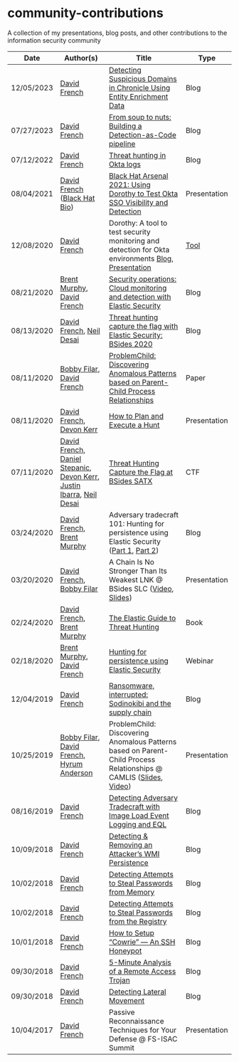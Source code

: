 # community-contributions
A collection of my presentations, blog posts, and other contributions to the information security community

| Date  | Author(s) | Title | Type
| ------------- | ------------- | ------------- | ------------- |
| 12/05/2023 | [David French](https://twitter.com/threatpunter) | [Detecting Suspicious Domains in Chronicle Using Entity Enrichment Data](https://www.googlecloudcommunity.com/gc/Community-Blog/Detecting-Suspicious-Domains-in-Chronicle-Using-Entity/ba-p/673258) | Blog |
| 07/27/2023 | [David French](https://twitter.com/threatpunter) | [From soup to nuts: Building a Detection-as-Code pipeline](https://medium.com/threatpunter/from-soup-to-nuts-building-a-detection-as-code-pipeline-28945015fc38) | Blog |
| 07/12/2022 | [David French](https://twitter.com/threatpunter) | [Threat hunting in Okta logs](https://medium.com/threatpunter/okta-threat-hunting-tips-62dc0013d526) | Blog |
| 08/04/2021 | [David French](https://twitter.com/threatpunter) ([Black Hat Bio](https://www.blackhat.com/us-21/arsenal/schedule/presenters.html#david-french-42029)) | [Black Hat Arsenal 2021: Using Dorothy to Test Okta SSO Visibility and Detection](https://www.blackhat.com/us-21/arsenal/schedule/#using-dorothy-to-test-okta-sso-visibility-and-detection-22952) | Presentation |
| 12/08/2020 | [David French](https://twitter.com/threatpunter) | Dorothy: A tool to test security monitoring and detection for Okta environments [Blog](https://www.elastic.co/blog/testing-okta-visibility-and-detection-dorothy), [Presentation](https://youtu.be/IG76PVvQSHE) | [Tool](https://github.com/elastic/dorothy) |
| 08/21/2020 | [Brent Murphy](https://twitter.com/brent_murphy), [David French](https://twitter.com/threatpunter) | [Security operations: Cloud monitoring and detection with Elastic Security](https://www.elastic.co/blog/cloud-monitoring-and-detection-with-elastic-security) | Blog |
| 08/13/2020 | [David French](https://twitter.com/threatpunter), [Neil Desai](https://twitter.com/0x617075) | [Threat hunting capture the flag with Elastic Security: BSides 2020](https://www.elastic.co/blog/threat-hunting-capture-the-flag-elastic-security-bsides-2020) | Blog |
| 08/11/2020 | [Bobby Filar](https://twitter.com/filar), [David French](https://twitter.com/threatpunter) | [ProblemChild: Discovering Anomalous Patterns based on Parent-Child Process Relationships](https://arxiv.org/abs/2008.04676) | Paper |
| 08/11/2020 | [David French](https://twitter.com/threatpunter), [Devon Kerr](https://twitter.com/_devonkerr_) |  [How to Plan and Execute a Hunt](https://youtu.be/2Hh5spqA6bw) | Presentation |
| 07/11/2020 | [David French](https://twitter.com/threatpunter), [Daniel Stepanic](https://twitter.com/DanielStepanic), [Devon Kerr](https://twitter.com/_devonkerr_), [Justin Ibarra](https://twitter.com/br0k3ns0und),  [Neil Desai](https://twitter.com/0x617075) | [Threat Hunting Capture the Flag at BSides SATX](https://community.elastic.co/events/details/elastic-amer-virtual-presents-bsides-satx-2020-threat-hunting-ctf-with-elastic/) | CTF |
| 03/24/2020 | [David French](https://twitter.com/threatpunter), [Brent Murphy](https://twitter.com/brent_murphy) | Adversary tradecraft 101: Hunting for persistence using Elastic Security ([Part 1](https://www.elastic.co/blog/hunting-for-persistence-using-elastic-security-part-1), [Part 2](https://www.elastic.co/blog/hunting-for-persistence-using-elastic-security-part-2)) | Blog |
| 03/20/2020 | [David French](https://twitter.com/threatpunter), [Bobby Filar](https://twitter.com/filar) | A Chain Is No Stronger Than Its Weakest LNK @ BSides SLC ([Video](https://www.youtube.com/watch?v=nJ0UsyiUEqQ&feature=youtu.be&t=4), [Slides](https://docs.google.com/presentation/d/13SsBd0wI0PpyH5C8WlnE_DsJjy1KxAjZ5Dmke9FHfRE)) | Presentation |
| 02/24/2020 | [David French](https://twitter.com/threatpunter), [Brent Murphy](https://twitter.com/brent_murphy) | [The Elastic Guide to Threat Hunting](https://www.elastic.co/pdf/elastic-guide-to-threat-hunting) | Book |
| 02/18/2020 | [Brent Murphy](https://twitter.com/brent_murphy), [David French](https://twitter.com/threatpunter) | [Hunting for persistence using Elastic Security](https://www.elastic.co/webinars/hunting-for-persistence-using-elastic-security) | Webinar |
| 12/04/2019 | [David French](https://twitter.com/threatpunter) | [Ransomware, interrupted: Sodinokibi and the supply chain](https://www.elastic.co/blog/ransomware-interrupted-sodinokibi-and-the-supply-chain) | Blog |
| 10/25/2019 | [Bobby Filar](https://twitter.com/filar), [David French](https://twitter.com/threatpunter), [Hyrum Anderson](https://twitter.com/drhyrum) | ProblemChild: Discovering Anomalous Patterns based on Parent-Child Process Relationships @ CAMLIS ([Slides](https://docs.google.com/presentation/d/1bcdBzxedIDwgAgXJr3LGfIaauk_YnCw3z562N1jYEzE/), [Video](https://www.youtube.com/watch?v=FXbdANtUE_k)) | Presentation |
| 08/16/2019 | [David French](https://twitter.com/threatpunter) | [Detecting Adversary Tradecraft with Image Load Event Logging and EQL](https://medium.com/threatpunter/detecting-adversary-tradecraft-with-image-load-event-logging-and-eql-8de93338c16) | Blog |
| 10/09/2018 | [David French](https://twitter.com/threatpunter) | [Detecting & Removing an Attacker’s WMI Persistence](https://medium.com/threatpunter/detecting-removing-wmi-persistence-60ccbb7dff96) | Blog |
| 10/02/2018 | [David French](https://twitter.com/threatpunter) | [Detecting Attempts to Steal Passwords from Memory](https://medium.com/threatpunter/detecting-attempts-to-steal-passwords-from-memory-558f16dce4ea) | Blog |
| 10/02/2018 | [David French](https://twitter.com/threatpunter) | [Detecting Attempts to Steal Passwords from the Registry](https://medium.com/threatpunter/detecting-attempts-to-steal-passwords-from-the-registry-7512674487f8) | Blog |
| 10/01/2018 | [David French](https://twitter.com/threatpunter) | [How to Setup “Cowrie” — An SSH Honeypot](https://medium.com/threatpunter/how-to-setup-cowrie-an-ssh-honeypot-535a68832e4c) | Blog |
| 09/30/2018 | [David French](https://twitter.com/threatpunter) | [5-Minute Analysis of a Remote Access Trojan](https://medium.com/threatpunter/5-minute-analysis-of-a-remote-access-trojan-c0d085e53d53) | Blog |
| 09/30/2018 | [David French](https://twitter.com/threatpunter) | [Detecting Lateral Movement](https://medium.com/threatpunter/detecting-lateral-movement-using-sysmon-and-splunk-318d3be141bc) | Blog |
| 10/04/2017 | [David French](https://twitter.com/threatpunter) | Passive Reconnaissance Techniques for Your Defense @ FS-ISAC Summit | Presentation |

